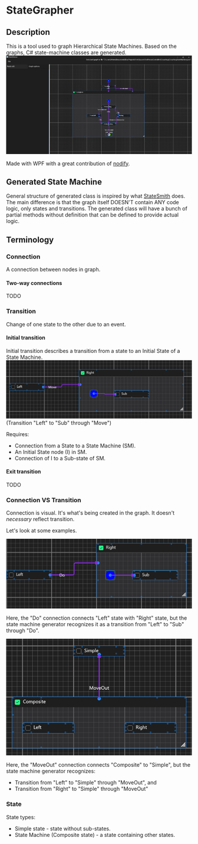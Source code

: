 # StateGrapher
## Description
This is a tool used to graph Hierarchical State Machines.
Based on the graphs, C# state-machine classes are generated.
![](/docs/img/AppPreview.png)

Made with WPF with a great contribution of [nodify](https://github.com/miroiu/nodify).

## Generated State Machine
General structure of generated class is inspired by what [StateSmith](https://github.com/StateSmith/StateSmith) does.
The main difference is that the graph itself DOESN'T contain ANY code logic, only states and transitions.
The generated class will have a bunch of partial methods without definition that can be defined to provide actual logic.

## Terminology
### Connection
A connection between nodes in graph.

#### Two-way connections
TODO

### Transition
Change of one state to the other due to an event.

#### Initial transition
Initial transition describes a transition from a state to an Initial State of a State Machine.
![Initial transition](docs/img/InitialTransition.png)
(Transition "Left" to "Sub" through "Move")

Requires: 
- Connection from a State to a State Machine (SM).
- An Initial State node (I) in SM.
- Connection of I to a Sub-state of SM.

#### Exit transition
TODO

### Connection VS Transition 
Connection is visual. It's what's being created in the graph. It doesn't *necessary* reflect transition.

Let's look at some examples.

![ConnectionVSTransition](docs/img/ConnectionVSTransition.png)

Here, the "Do" connection connects "Left" state with "Right" state, but the state machine generator recognizes it as a transition from "Left" to "Sub" through "Do".

![ConnectionVSTransition1](docs/img/ConnectionVSTransition1.png)

Here, the "MoveOut" connection connects "Composite" to "Simple", but the state machine generator recognizes:
- Transition from "Left" to "Simple" through "MoveOut", and
- Transition from "Right" to "Simple" through "MoveOut"

### State
State types:
- Simple state - state without sub-states.
- State Machine (Composite state) - a state containing other states.
